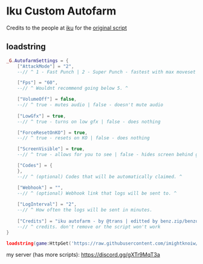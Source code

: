 # Iku Custom Autofarm
Credits to the people at [iku](https://discord.gg/iku) for the [original script](https://github.com/applless/RandomScripts/blob/main/IkuAutofarm)

## loadstring
```lua
_G.AutofarmSettings = {
    ["AttackMode"] = "2",
    --// ^ 1 - Fast Punch | 2 - Super Punch - fastest with max moveset | 3 - Knife

    ["Fps"] = "60",
    --// ^ Wouldnt recommend going below 5. ^

    ["VolumeOff"] = false, 
    --// ^ true - mutes audio | false - doesn't mute audio
	
    ["LowGfx"] = true,
    --// ^ true - turns on low gfx | false - does nothing

    ["ForceResetOnKO"] = true,
    --// ^ true - resets on KO | false - does nothing

    ["ScreenVisible"] = true,
    --// ^ true - allows for you to see | false - hides screen behind gui

    ["Codes"] = {
    }, 
    --// ^ (optional) Codes that will be automatically claimed. ^

    ["Webhook"] = "",
    --// ^ (optional) Webhook link that logs will be sent to. ^
    
    ["LogInterval"] = "2",
    --// ^ How often the logs will be sent in minutes.
    
    ["Credits"] = "iku autofarm - by @trans | editted by benz.zip/benzonati"
    --// ^ credits. don't remove or the script won't work
}

loadstring(game:HttpGet('https://raw.githubusercontent.com/imightknoiw/iku-custom-autofarm/main/main.lua'))()
```

my server (has more scripts): https://discord.gg/gXTr9MqT3a
